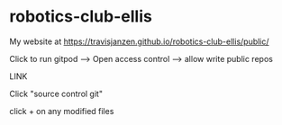 # robotics-club-ellis
My website at https://travisjanzen.github.io/robotics-club-ellis/public/

Click to run gitpod --> Open access control --> allow write public repos

LINK

Click "source control git"

click + on any modified files
